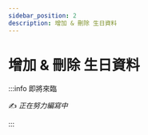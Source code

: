```yaml
---
sidebar_position: 2
description: 增加 & 刪除 生日資料
---
```


# 增加 & 刪除 生日資料

<head>
  <title>增加 & 刪除 生日資料</title>
</head>

:::info 即將來臨

✍️ _正在努力編寫中_

:::
